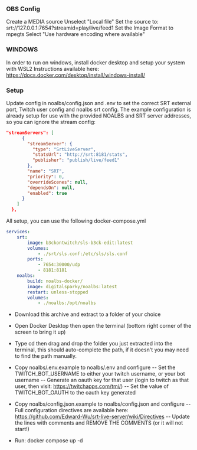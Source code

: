 ### OBS Config

Create a MEDIA source
Unselect "Local file"
Set the source to: srt://127.0.0.1:7654?streamid=play/live/feed1
Set the Image Format to mpegts
Select "Use hardware encoding where available"

### WINDOWS
In order to run on windows, install docker desktop and setup your system with WSL2
Instructions available here: https://docs.docker.com/desktop/install/windows-install/

### Setup

Update config in noalbs/config.json and .env to set the correct SRT external port, Twitch user config and noalbs srt config.
The example configuration is already setup for use with the provided NOALBS and SRT server addresses, so you can ignore the stream config:

```json
"streamServers": [
      {
        "streamServer": {
          "type": "SrtLiveServer",
          "statsUrl": "http://srt:8181/stats",
          "publisher": "publish/live/feed1"
        },
        "name": "SRT",
        "priority": 0,
        "overrideScenes": null,
        "dependsOn": null,
        "enabled": true
      }
    ]
  },
```

All setup, you can use the following docker-compose.yml

```yaml
services:
    srt:
        image: b3ckontwitch/sls-b3ck-edit:latest
        volumes:
            - ./srt/sls.conf:/etc/sls/sls.conf
        ports:
            - 7654:30000/udp
            - 8181:8181
    noalbs:
        build: noalbs-docker/
        image: digitalsparky/noalbs:latest
        restart: unless-stopped
        volumes:
            - ./noalbs:/opt/noalbs
```

- Download this archive and extract to a folder of your choice
- Open Docker Desktop then open the terminal (bottom right corner of the screen to bring it up)
- Type cd then drag and drop the folder you just extracted into the terminal, this should auto-complete the path, if it doesn't you may need to find the path manually.
- Copy noalbs/.env.example to noalbs/.env and configure
-- Set the TWITCH_BOT_USERNAME to either your twitch username, or your bot username
-- Generate an oauth key for that user (login to twitch as that user, then visit:  https://twitchapps.com/tmi/)
-- Set the value of TWITCH_BOT_OAUTH to the oauth key generated
- Copy noalbs/config.json.example to noalbs/config.json and configure
-- Full configuration directives are available here: https://github.com/Edward-Wu/srt-live-server/wiki/Directives
-- Update the lines with comments and REMOVE THE COMMENTS (or it will not start!)

- Run: docker compose up -d